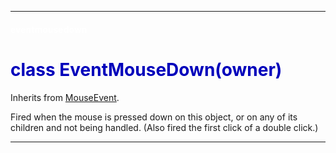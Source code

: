 
---

#### <font color='#FFF'>eventmousedown</font> ####
# <font color='#00B'>class EventMouseDown(owner)</font> #

Inherits from [MouseEvent](cls_MouseEvent.md).

Fired when the mouse is pressed down on this object, or on any of its children and not being handled.  (Also fired the first click of a double click.)






---


